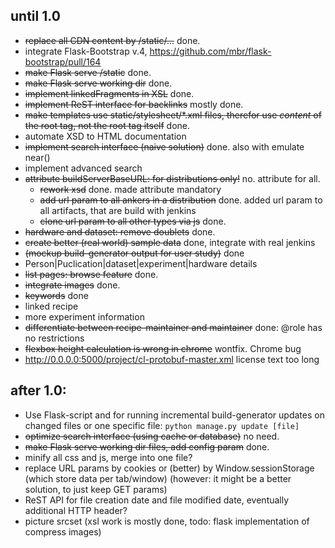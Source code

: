 ## until 1.0
* ~~replace all CDN content by /static/...~~ done.
* integrate Flask-Bootstrap v.4, https://github.com/mbr/flask-bootstrap/pull/164
* ~~make Flask serve /static~~ done.
* ~~make Flask serve working dir~~ done.
* ~~implement linkedFragments in XSL~~ done.
* ~~implement ReST interface for backlinks~~ mostly done.
* ~~make templates use static/stylesheet/*.xml files, therefor use _content_ of the root tag, not the root tag itself~~ done.
* automate XSD to HTML documentation
* ~~implement search interface (naive solution)~~ done. also with emulate near()
* implement advanced search
* ~~attribute buildServerBaseURL: for distributions only!~~ no. attribute for all.  
  * ~~rework xsd~~ done. made attribute mandatory
  * ~~add url param to all ankers in a distribution~~ done. added url param to all artifacts, that are build with jenkins 
  * ~~clone url param to all other types via js~~ done.  
* ~~hardware and dataset: remove doublets~~ done.
* ~~create better (real world) sample data~~ done, integrate with real jenkins
* ~~(mockup build-generator output for user study)~~ done
* Person|Puclication|dataset|experiment|hardware details
* ~~list pages: browse feature~~ done.
* ~~integrate images~~ done.
* ~~keywords~~ done
* linked recipe
* more experiment information
* ~~differentiate between recipe-maintainer and maintainer~~ done: @role has no restrictions
* ~~flexbox height calculation is wrong in chrome~~ wontfix. Chrome bug
* http://0.0.0.0:5000/project/cl-protobuf-master.xml license text too long


## after 1.0:
* Use Flask-script and  for running incremental build-generator updates on changed files or one specific file:
  `python manage.py update [file]`
* ~~optimize search interface (using cache or database)~~ no need.
* ~~make Flask serve working dir files, add config param~~ done.
* minify all css and js, merge into one file?
* replace URL params by cookies or (better) by Window.sessionStorage (which store data per tab/window) (however: it might be a better solution, to just keep GET params)
* ReST API for file creation date and file modified date, eventually additional HTTP header?
* picture srcset (xsl work is mostly done, todo: flask implementation of compress images)